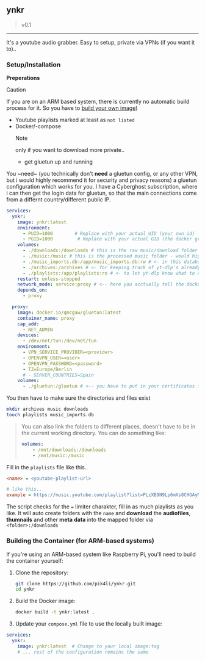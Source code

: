 ## ynkr

> v0.1

---

It's a youtube audio grabber. Easy to setup, private via VPNs (if you want it
to)..

### **Setup/Installation**

**Preperations**

> [!CAUTION]
> If you are on an ARM based system, there is currently no automatic build
> process for it. So you have to [build your own image](#building-the-container-for-arm-based-systems))

- Youtube playlists marked at least as `not listed`
- Docker/-compose
  > [!NOTE]
  > only if you want to download more private..
  >
  > - get gluetun up and running

You ~need~ (you technically don't **need** a gluetun config, or any other VPN, but i would highly recommend it for security and privacy reasons) a gluetun configuration which works for you. I have a Cyberghost subscription, where i can then get the login data for gluetun, so that the main connections come from a differnt country/different public IP.

```yml
services:
  ynkr:
    image: ynkr:latest
    environment:
      - PUID=1000        # Replace with your actual UID (your own id)
      - PGID=1000         # Replace with your actual GID (the docker group)
    volumes:
      - ./downloads:/downloads # this is the raw music/download folder -> playlists same as in source
      - ./music:/music # this is the processed music folder - would highly recommend setting up a jellyfin instance/container, which points to this exact folder path
      - ./music_imports.db:/app/music_imports.db:rw # <- in this database file, we will store and keep track of the processed data, so that we dont need to generate too much ai requests.
      - ./archives:/archives # <- for keeping track of yt-dlp's already downloaded tracks
      - ./playlists:/app/playlists:ro # <- to let yt-dlp know what to download
    restart: unless-stopped
    network_mode: service:proxy # <-- here you acctually tell the docker socket, to use gluetun network for the ynkr app!!
    depends_on:
      - proxy

  proxy:
    image: docker.io/qmcgaw/gluetun:latest
    container_name: proxy
    cap_add:
      - NET_ADMIN
    devices:
      - /dev/net/tun:/dev/net/tun
    environment:
      - VPN_SERVICE_PROVIDER=<provider>
      - OPENVPN_USER=<user>
      - OPENVPN_PASSWORD=<password>
      - TZ=Europe/Berlin
      # - SERVER_COUNTRIES=Spain
    volumes:
      - ./gluetun:/gluetun # <-- you have to put in your certificates in there!!
```

You then have to make sure the directories and files exist

```bash
mkdir archives music downloads
touch playlists music_imports.db
```

> You can also link the folders to different places, doesn't have to be in the
> current working directory.
> You can do something like:
> ```yml title="compose.yml"
> volumes:
>     - /mnt/downloads:/downloads
>     - /mnt/music:/music
> ```

Fill in the `playlists` file like this..

```ini title="playlists.env"
<name> = <youtube-playlist-url>

# like this..
example = https://music.youtube.com/playlist?list=PLzXB9N9Lp6mXs8CHGAyMndCQdHWZS5aPR&si=3EJP2wEwB5oy63UF
```

The script checks for the `=` limiter charakter, fill in as much playlists as you like. It will auto create folders with the `name` and **download** the **audiofiles**, **thumnails** and other **meta** **data** into the mapped folder via `<folder>:/downloads`

### Building the Container (for ARM-based systems)

If you're using an ARM-based system like Raspberry Pi, you'll need to build the container yourself:

1. Clone the repository:
   ```bash
   git clone https://github.com/pik4li/ynkr.git
   cd ynkr
   ```

2. Build the Docker image:
   ```bash
   docker build -t ynkr:latest .
   ```

3. Update your `compose.yml` file to use the locally built image:
```yml
services:
  ynkr:
    image: ynkr:latest  # Change to your local image:tag
    # ... rest of the configuration remains the same
```
